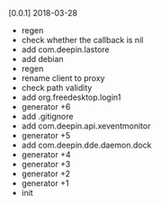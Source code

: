 
[0.0.1] 2018-03-28
*   regen
*   check whether the callback is nil
*   add com.deepin.lastore
*   add debian
*   regen
*   rename client to proxy
*   check path validity
*   add org.freedesktop.login1
*   generator +6
*   add .gitignore
*   add com.deepin.api.xeventmonitor
*   generator +5
*   add com.deepin.dde.daemon.dock
*   generator +4
*   generator +3
*   generator +2
*   generator +1
*   init
